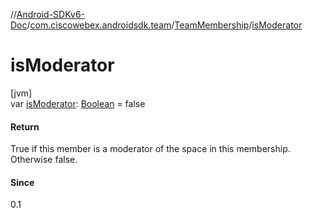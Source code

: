 //[Android-SDKv6-Doc](../../../index.md)/[com.ciscowebex.androidsdk.team](../index.md)/[TeamMembership](index.md)/[isModerator](is-moderator.md)

# isModerator

[jvm]\
var [isModerator](is-moderator.md): [Boolean](https://kotlinlang.org/api/latest/jvm/stdlib/kotlin/-boolean/index.html) = false

#### Return

True if this member is a moderator of the space in this membership. Otherwise false.

#### Since

0.1
